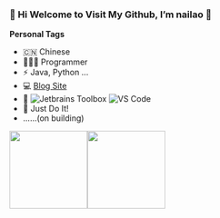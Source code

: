 ### 👋 Hi Welcome to Visit My Github, I’m nailao 🧀


**Personal Tags**

- 🇨🇳  Chinese
- 🧑🏻‍💻 Programmer
- ⚡ Java, Python ...
- :computer: [Blog Site](https://blog.csdn.net/qq_45651302)
- 📜 ![Jetbrains Toolbox](https://img.shields.io/badge/Jetbrains-Toolbox-007ACC?style=flat-square&logo=intellij-idea&logoColor=ffffff) ![VS Code](http://img.shields.io/badge/-VS%20Code-007ACC?style=flat-square&logo=visual-studio-code&logoColor=ffffff) 
- 💪 Just Do It!
- ......(on building)



<img align="" height="137px" src="https://github-readme-stats.vercel.app/api?username=code-nailao&hide_title=true&hide_border=true&show_icons=true&include_all_commits=true&line_height=21&bg_color=0,EC6C6C,FFD479,FFFC79,73FA79&theme=graywhite&locale=cn" /><img align="" height="137px" src="https://github-readme-stats.vercel.app/api/top-langs/?username=liyupi&hide_title=true&hide_border=true&layout=compact&bg_color=0,73FA79,73FDFF,D783FF&theme=graywhite&locale=cn" />


